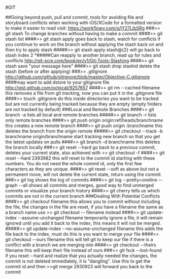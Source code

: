 #GIT

##Going beyond push, pull and commit, tools for avoiding file and storyboard conflicts when working with iOS/XCode
for a formatted version to make it easier to read visit: https://workflowy.com/s/lY27LibSRg
###>> git stash
  To change branches without having to make a commit
####>> git stash list
####>> git stash apply
goes back to stash, watch for conflicts if you continue to work on the branch without applying the stash back on and then try to apply stash
#####>> git stash apply stash@{2}
will go back to stash index 2
*#####Can reapply to another branch, read up for rules and conflicts
http://git-scm.com/book/en/v1/Git-Tools-Stashing
####>> git stash save "your message here"
####>> git stash drop stashid
delete the stash (before or after applying)
###>> .gitignore
http://github.com/github/gitignore/blob/master/Objective-C.gitignore
####may want to add dstore to your gitignore file
http://gist.github.com/octocat/9257657
####>> git rm --cached filename
this removes a file from git tracking, now you can put it in the .gitignore file
####>> touch .gitignore
do this inside directories you want to be tracked but are not currently being tracked because they are empty (empty folders are not tracked by default)
###Local and Remote Branches
####>> git branch -a
lists all local and remote branches
#####>> git branch -r
lists only remote branches
####>> git push origin origin:ref/heads/branchname
this creates a new remote branch
####>> git push origin :branchname
this deletes the branch from the origin remote
#####>> git checkout --track -b branchname origin/branchname
start tracking new branch so that you get the latest updates on pulls
####>> git branch -d branchname
this deletes the branch locally
###>> git reset --hard 
go back to a previous commit, deletes your current state, also achieved with >> git checkout -f
####>> git reset --hard 2393982
this will reset to the commit id starting with these numbers. You do not need the whole commit id, only the first few characters as they are unique.
####>> git reset --soft
as above but not a permanent move, will not delete the current state, return using the commit
###>> git log
shows the log of commits
####>> git log --pretty=oneline --graph --all
shows all commits and merges, good way to find unmerged commits or visualize your branch history
####>> git cherry
tells us which commits are not in the current branch
###Dealing With Potential Conflicts
####>> git checkout filename
this allows you to commit without including the file, the changes in the file are reset, if you have a filename the same as a branch name use >> git checkout -- filename instead
####>> git update-index --assume-unchanged filename
temporarily ignore a file, it will remain ignored until you add it back to the index, this means it will not be merged.
#####>> git update-index --no-assume-unchanged filename
this adds the file back to the index, must do this is you want to merge your file
####>> git checkout --ours filename
this will tell git to keep our file if there is a conflict with a branch we are merging into
####>> git checkout --theirs filename
this will keep their file instead of ours
###>> git fsck --lost-found
if you reset --hard and realize that you actually needed the changes, the commit is not deleted immediately, it is "dangling". Use this to get the commit id and then >>git merge 2930923 will forward you back to the commit
